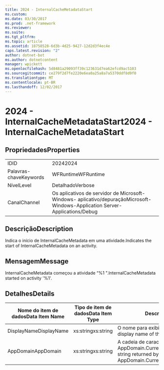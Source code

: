 ```yaml
---
title: 2024 - InternalCacheMetadataStart
ms.custom: 
ms.date: 03/30/2017
ms.prod: .net-framework
ms.reviewer: 
ms.suite: 
ms.tgt_pltfrm: 
ms.topic: article
ms.assetid: 18758528-6d3b-4d25-9427-12d2d3f4ec4e
caps.latest.revision: "2"
author: dotnet-bot
ms.author: dotnetcontent
manager: wpickett
ms.openlocfilehash: 5d8481a29093ff39c123631d7ea62efcd9ac5103
ms.sourcegitcommit: ce279f2d7fe2220e6ea0a25a8a7a5370ddf8d9f0
ms.translationtype: MT
ms.contentlocale: pt-BR
ms.lasthandoff: 12/02/2017
---
```

# <a name="2024---internalcachemetadatastart"></a><span data-ttu-id="5619b-102">2024 - InternalCacheMetadataStart</span><span class="sxs-lookup"><span data-stu-id="5619b-102">2024 - InternalCacheMetadataStart</span></span>
## <a name="properties"></a><span data-ttu-id="5619b-103">Propriedades</span><span class="sxs-lookup"><span data-stu-id="5619b-103">Properties</span></span>  
  
|||  
|-|-|  
|<span data-ttu-id="5619b-104">ID</span><span class="sxs-lookup"><span data-stu-id="5619b-104">ID</span></span>|<span data-ttu-id="5619b-105">2024</span><span class="sxs-lookup"><span data-stu-id="5619b-105">2024</span></span>|  
|<span data-ttu-id="5619b-106">Palavras-chave</span><span class="sxs-lookup"><span data-stu-id="5619b-106">Keywords</span></span>|<span data-ttu-id="5619b-107">WFRuntime</span><span class="sxs-lookup"><span data-stu-id="5619b-107">WFRuntime</span></span>|  
|<span data-ttu-id="5619b-108">Nível</span><span class="sxs-lookup"><span data-stu-id="5619b-108">Level</span></span>|<span data-ttu-id="5619b-109">Detalhado</span><span class="sxs-lookup"><span data-stu-id="5619b-109">Verbose</span></span>|  
|<span data-ttu-id="5619b-110">Canal</span><span class="sxs-lookup"><span data-stu-id="5619b-110">Channel</span></span>|<span data-ttu-id="5619b-111">Os aplicativos de servidor de Microsoft-Windows- aplicativo/depuração</span><span class="sxs-lookup"><span data-stu-id="5619b-111">Microsoft-Windows-Application Server-Applications/Debug</span></span>|  
  
## <a name="description"></a><span data-ttu-id="5619b-112">Descrição</span><span class="sxs-lookup"><span data-stu-id="5619b-112">Description</span></span>  
 <span data-ttu-id="5619b-113">Indica o início de InternalCacheMetadata em uma atividade.</span><span class="sxs-lookup"><span data-stu-id="5619b-113">Indicates the start of InternalCacheMetadata on an activity.</span></span>  
  
## <a name="message"></a><span data-ttu-id="5619b-114">Mensagem</span><span class="sxs-lookup"><span data-stu-id="5619b-114">Message</span></span>  
 <span data-ttu-id="5619b-115">InternalCacheMetadata começou a atividade “%1 ".</span><span class="sxs-lookup"><span data-stu-id="5619b-115">InternalCacheMetadata started on activity '%1'.</span></span>  
  
## <a name="details"></a><span data-ttu-id="5619b-116">Detalhes</span><span class="sxs-lookup"><span data-stu-id="5619b-116">Details</span></span>  
  
|<span data-ttu-id="5619b-117">Nome do item de dados</span><span class="sxs-lookup"><span data-stu-id="5619b-117">Data Item Name</span></span>|<span data-ttu-id="5619b-118">Tipo de item de dados</span><span class="sxs-lookup"><span data-stu-id="5619b-118">Data Item Type</span></span>|<span data-ttu-id="5619b-119">Descrição</span><span class="sxs-lookup"><span data-stu-id="5619b-119">Description</span></span>|  
|--------------------|--------------------|-----------------|  
|<span data-ttu-id="5619b-120">DisplayName</span><span class="sxs-lookup"><span data-stu-id="5619b-120">DisplayName</span></span>|<span data-ttu-id="5619b-121">xs:string</span><span class="sxs-lookup"><span data-stu-id="5619b-121">xs:string</span></span>|<span data-ttu-id="5619b-122">O nome para exibição de atividade.</span><span class="sxs-lookup"><span data-stu-id="5619b-122">The display name of the activity.</span></span>|  
|<span data-ttu-id="5619b-123">AppDomain</span><span class="sxs-lookup"><span data-stu-id="5619b-123">AppDomain</span></span>|<span data-ttu-id="5619b-124">xs:string</span><span class="sxs-lookup"><span data-stu-id="5619b-124">xs:string</span></span>|<span data-ttu-id="5619b-125">A cadeia de caracteres retornada por AppDomain.CurrentDomain.FriendlyName.</span><span class="sxs-lookup"><span data-stu-id="5619b-125">The string returned by AppDomain.CurrentDomain.FriendlyName.</span></span>|
